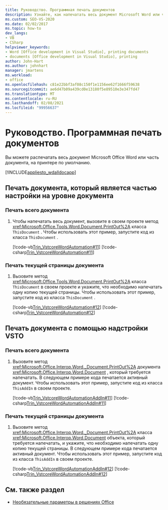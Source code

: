 ```yaml
---
title: Руководство. Программная печать документов
description: Узнайте, как напечатать весь документ Microsoft Word или часть документа на принтере по умолчанию.
ms.custom: SEO-VS-2020
ms.date: 02/02/2017
ms.topic: how-to
dev_langs:
- VB
- CSharp
helpviewer_keywords:
- Word [Office development in Visual Studio], printing documents
- documents [Office development in Visual Studio], printing
author: John-Hart
ms.author: johnhart
manager: jmartens
ms.workload:
- office
ms.openlocfilehash: c81e22bbf3af08c150f1e1156ee62f1666f59638
ms.sourcegitcommit: ae6d47b09a439cd0e13180f5e89510e3e347fd47
ms.translationtype: MT
ms.contentlocale: ru-RU
ms.lasthandoff: 02/08/2021
ms.locfileid: "99956637"
---
```

# <a name="how-to-programmatically-print-documents"></a>Руководство. Программная печать документов
  Вы можете распечатать весь документ Microsoft Office Word или часть документа, на принтере по умолчанию.

 [!INCLUDE[appliesto_wdalldocapp](../vsto/includes/appliesto-wdalldocapp-md.md)]

## <a name="print-a-document-that-is-part-of-a-document-level-customization"></a>Печать документа, который является частью настройки на уровне документа

### <a name="to-print-the-entire-document"></a>Печать всего документа

1. Чтобы напечатать весь документ, вызовите в своем проекте метод <xref:Microsoft.Office.Tools.Word.Document.PrintOut%2A> класса `ThisDocument` . Чтобы использовать этот пример, запустите код из класса `ThisDocument` .

     [!code-vb[Trin_VstcoreWordAutomation#11](../vsto/codesnippet/VisualBasic/Trin_VstcoreWordAutomationVB/ThisDocument.vb#11)]
     [!code-csharp[Trin_VstcoreWordAutomation#11](../vsto/codesnippet/CSharp/Trin_VstcoreWordAutomationCS/ThisDocument.cs#11)]

### <a name="to-print-the-current-page-of-the-document"></a>Печать текущей страницы документа

1. Вызовите метод <xref:Microsoft.Office.Tools.Word.Document.PrintOut%2A> класса `ThisDocument` в своем проекте и укажите, что необходимо напечатать одну копию текущей страницы. Чтобы использовать этот пример, запустите код из класса `ThisDocument` .

     [!code-vb[Trin_VstcoreWordAutomation#12](../vsto/codesnippet/VisualBasic/Trin_VstcoreWordAutomationVB/ThisDocument.vb#12)]
     [!code-csharp[Trin_VstcoreWordAutomation#12](../vsto/codesnippet/CSharp/Trin_VstcoreWordAutomationCS/ThisDocument.cs#12)]

## <a name="print-a-document-by-using-a-vsto-add-in"></a>Печать документа с помощью надстройки VSTO

### <a name="to-print-an-entire-document"></a>Печать всего документа

1. Вызовите метод <xref:Microsoft.Office.Interop.Word._Document.PrintOut%2A> документа <xref:Microsoft.Office.Interop.Word.Document> , который требуется напечатать. В следующем примере кода печатается активный документ. Чтобы использовать этот пример, запустите код из класса `ThisAddIn` в своем проекте.

     [!code-vb[Trin_VstcoreWordAutomationAddIn#11](../vsto/codesnippet/VisualBasic/Trin_VstcoreWordAutomationAddIn/ThisAddIn.vb#11)]
     [!code-csharp[Trin_VstcoreWordAutomationAddIn#11](../vsto/codesnippet/CSharp/Trin_VstcoreWordAutomationAddIn/ThisAddIn.cs#11)]

### <a name="to-print-the-current-page-of-a-document"></a>Печать текущей страницы документа

1. Вызовите метод <xref:Microsoft.Office.Interop.Word._Document.PrintOut%2A> класса <xref:Microsoft.Office.Interop.Word.Document> объекта, который требуется напечатать, и укажите, что необходимо напечатать одну копию текущей страницы. В следующем примере кода печатается активный документ. Чтобы использовать этот пример, запустите код из класса `ThisAddIn` в своем проекте.

     [!code-vb[Trin_VstcoreWordAutomationAddIn#12](../vsto/codesnippet/VisualBasic/Trin_VstcoreWordAutomationAddIn/ThisAddIn.vb#12)]
     [!code-csharp[Trin_VstcoreWordAutomationAddIn#12](../vsto/codesnippet/CSharp/Trin_VstcoreWordAutomationAddIn/ThisAddIn.cs#12)]

## <a name="see-also"></a>См. также раздел
- [Необязательные параметры в решениях Office](../vsto/optional-parameters-in-office-solutions.md)
